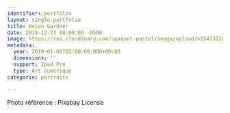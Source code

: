 ```yaml
---
identifier: portfolio
layout: single-portfolio
title: Helen Gardner
date: 2018-12-23 00:00:00 -0500
image: https://res.cloudinary.com/npaquet-pastel/image/upload/v1547332056/49708581_2237769399825628_5222037661878845440_n.jpg
metadata:
  year: 2019-01-01T05:00:00.000+00:00
  dimensions: ''
  support: Ipad Pro
  type: Art numérique
categorie: portraits

---
```

Photo référence : Pixabay License